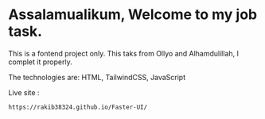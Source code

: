 # Assalamualikum,  Welcome to my job task.
This is a fontend project only. This taks from Ollyo and Alhamdulillah, I complet it properly.

The technologies are:
HTML, TailwindCSS, JavaScript

Live site : 
```
https://rakib38324.github.io/Faster-UI/
```
